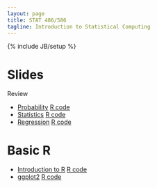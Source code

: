 ```yaml
---
layout: page
title: STAT 486/586
tagline: Introduction to Statistical Computing
---
```

{% include JB/setup %}

# Slides

Review
- [Probability](01-probability/01-probability.html) [R code](01-probability/01-probability.R)
- [Statistics](02-statistics/02-statistics.html) [R code](02-statistics/02-statistics.R)
- [Regression](03-regression/03-regression.html) [R code](03-regression/03-regression.R)

# Basic R

- [Introduction to R](04-intro_to_r/04-intro_to_r.html) [R code](04-intro_to_r/04-intro_to_r.R)
- [ggplot2](05-ggplot2/05-ggplot2.html) [R code](05-ggplot2/05-ggplot2.R)
